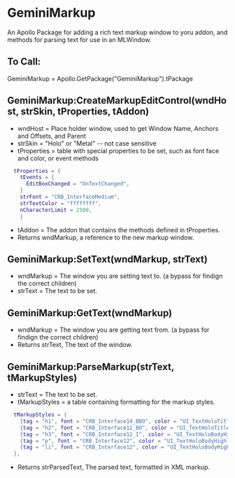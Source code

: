 GeminiMarkup
============

An Apollo Package for adding a rich text markup window to yoru addon, and methods for parsing text for use in an MLWindow.



## To Call: ##
GeminiMarkup = Apollo.GetPackage("GeminiMarkup").tPackage


## GeminiMarkup:CreateMarkupEditControl(wndHost, strSkin, tProperties, tAddon) ##
- wndHost = Place holder window, used to get Window Name, Anchors and Offsets, and Parent
- strSkin = "Holo" or "Metal" -- not case sensitive
- tProperties = table with special properties to be set, such as font face and color, or event methods
```lua
  tProperties = {
    tEvents = {
      EditBoxChanged = "OnTextChanged",
    }
    strFont = "CRB_InterfaceMedium",
    strTextColor = "ffffffff",
    nCharacterLimit = 2500,
    }
```
- tAddon = The addon that contains the methods defined in tProperties.
- Returns wndMarkup, a reference to the new markup window.

## GeminiMarkup:SetText(wndMarkup, strText) ##
- wndMarkup = The window you are setting text to. (a bypass for findign the correct children)
- strText = The text to be set.

## GeminiMarkup:GetText(wndMarkup) ##
- wndMarkup = The window you are getting text from. (a bypass for findign the correct children)
- Returns strText, The text of the window.

## GeminiMarkup:ParseMarkup(strText, tMarkupStyles) ##
- strText = The text to be set.
- tMarkupStyles = a table containing formatting for the markup styles.
```lua
  tMarkupStyles = {
    {tag = "h1", font = "CRB_Interface14_BBO", color = "UI_TextHoloTitle", align = "Center"},
    {tag = "h2", font = "CRB_Interface12_BO", color = "UI_TextHoloTitle", align = "Left"},
    {tag = "h3", font = "CRB_Interface12_I", color = "UI_TextHoloBodyHighlight", align = "Left"},
    {tag = "p", font = "CRB_Interface12", color = "UI_TextHoloBodyHighlight", align = "Left"},
    {tag = "li", font = "CRB_Interface12", color = "UI_TextHoloBodyHighlight", align = "Left", bullet = "●", indent = "  "},
  },
```
- Returns strParsedText, The parsed text, formatted in XML markup.
